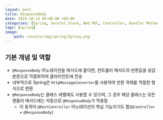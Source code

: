 ```yaml
---
layout: post
title: ResponseBody
date: 2025-10-13 09:00:00 +09:00
categories: [Spring, Servlet Stack, Web MVC, Controller, Handler Method]
tags: [spring]
image:
    path: /assets/img/spring/Spring.png
---
```


## 기본 개념 및 역할

- `@ResponseBody` 어노테이션을 메서드에 붙이면, 컨트롤러 메서드의 반환값을 응답 본문으로 직렬화하여 클라이언트에 전송
- 내부적으로 Spring은 `HttpMessageConverter`를 사용하여 반환 객체를 적절한 형식으로 변환
- `@ResponseBody`는 클래스 레벨에도 사용할 수 있으며, 그 경우 해당 클래스는 모든 핸들러 메서드에는 자동으로 `@ResponseBody`가 적용됨
  - 이 동작이 `@RestController` 어노테이션의 핵심 기능이기도 함(`@Controller` + `@ResponseBody`)